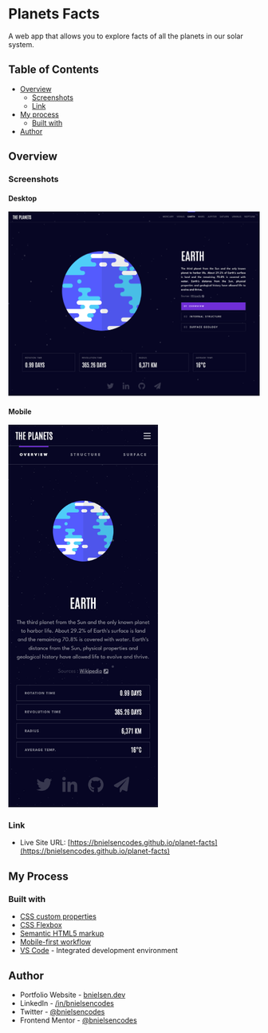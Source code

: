 # Planets Facts

A web app that allows you to explore facts of all the planets in our solar system.

## Table of Contents

- [Overview](#overview)
  - [Screenshots](#screenshots)
  - [Link](#link)
- [My process](#my-process)
  - [Built with](#built-with)
- [Author](#author)

## Overview

### Screenshots

#### Desktop

![screenshot of Planet Facts desktop website](assets/img/screenshots/Planet_Facts.png)

#### Mobile

<img src="assets/img/screenshots/Planet_Facts_Mobile.png" alt="screenshot of Planet Facts mobile website" width="300">

### Link

- Live Site URL: [https://bnielsencodes.github.io/planet-facts](https://bnielsencodes.github.io/planet-facts)

## My Process

### Built with

- [CSS custom properties](https://developer.mozilla.org/en-US/docs/Web/CSS/Using_CSS_custom_properties)
- [CSS Flexbox](https://developer.mozilla.org/en-US/docs/Learn/CSS/CSS_layout/Flexbox)
- [Semantic HTML5 markup](https://www.w3schools.com/html/html5_semantic_elements.asp)
- [Mobile-first workflow](https://developer.mozilla.org/en-US/docs/Learn/CSS/CSS_layout/Responsive_Design)
- [VS Code](https://code.visualstudio.com/) - Integrated development environment

## Author

- Portfolio Website - [bnielsen.dev](https://bnielsen.dev)
- LinkedIn - [/in/bnielsencodes](https://linkedin.com/in/bnielsencodes)
- Twitter - [@bnielsencodes](https://twitter.com/bnielsencodes)
- Frontend Mentor - [@bnielsencodes](https://www.frontendmentor.io/profile/bnielsencodes)
